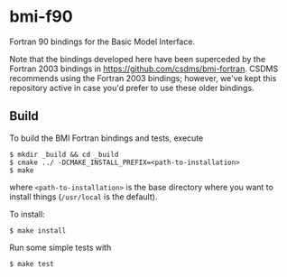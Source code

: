 # bmi-f90

Fortran 90 bindings for the Basic Model Interface.

Note that the bindings developed here
have been superceded by the Fortran 2003 bindings
in https://github.com/csdms/bmi-fortran.
CSDMS recommends using the Fortran 2003 bindings;
however, we've kept this repository active
in case you'd prefer to use these older bindings.

Build
-----
To build the BMI Fortran bindings and tests, execute

    $ mkdir _build && cd _build
    $ cmake ../ -DCMAKE_INSTALL_PREFIX=<path-to-installation>
    $ make

where `<path-to-installation>` is the base directory where you want
to install things (`/usr/local` is the default).

To install:

    $ make install

Run some simple tests with

    $ make test
